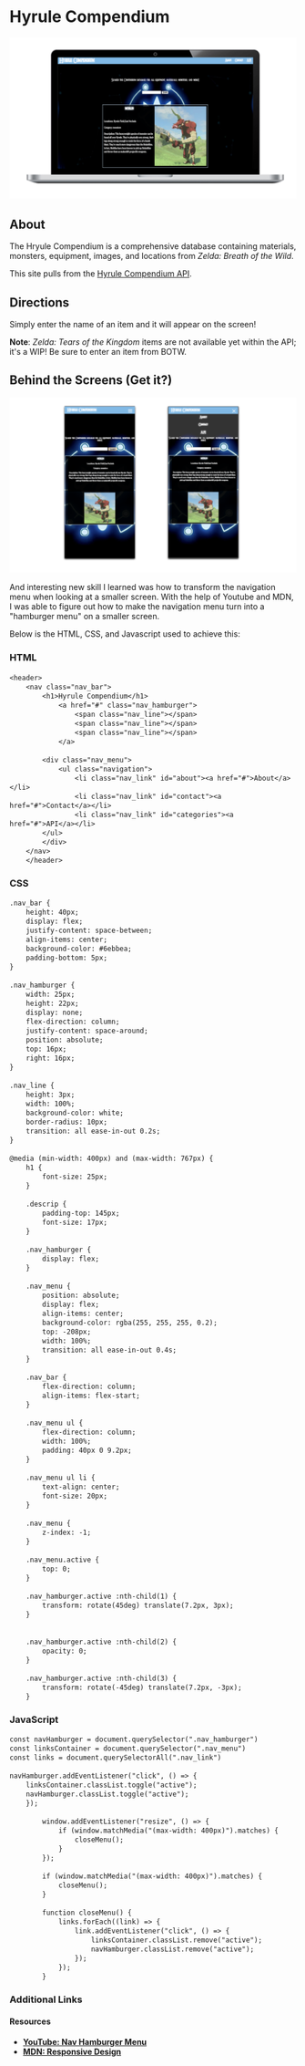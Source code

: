 # Hyrule Compendium

<img src="hyrulescreenshot.png">

## About

The Hryule Compendium is a comprehensive database containing materials, monsters, equipment, images, and locations from <em>Zelda: Breath of the Wild</em>.

This site pulls from the <a href="https://botw-compendium.herokuapp.com/api">Hyrule Compendium API</a>.

## Directions

Simply enter the name of an item and it will appear on the screen!

<strong>Note</strong>: <em>Zelda: Tears of the Kingdom</em> items are not available yet within the API; it's a WIP! Be sure to enter an item from BOTW.

## Behind the Screens (Get it?)

<img src="Phonescreenshot.png">

And interesting new skill I learned was how to transform the navigation menu when looking at a smaller screen. With the help of Youtube and MDN, I was able to figure out how to make the navigation menu turn into a "hamburger menu" on a smaller screen.

Below is the HTML, CSS, and Javascript used to achieve this:

### HTML
```
<header>
    <nav class="nav_bar">
        <h1>Hyrule Compendium</h1> 
            <a href="#" class="nav_hamburger">
                <span class="nav_line"></span>
                <span class="nav_line"></span>
                <span class="nav_line"></span>
            </a>

        <div class="nav_menu">
            <ul class="navigation">
                <li class="nav_link" id="about"><a href="#">About</a></li>
                <li class="nav_link" id="contact"><a href="#">Contact</a></li>
                <li class="nav_link" id="categories"><a href="#">API</a></li>
        </ul>
        </div>
    </nav>
    </header>
```

### CSS
```
.nav_bar {
    height: 40px;
    display: flex;
    justify-content: space-between;
    align-items: center;
    background-color: #6ebbea;
    padding-bottom: 5px;
}

.nav_hamburger {
    width: 25px;
    height: 22px;
    display: none;
    flex-direction: column;
    justify-content: space-around;
    position: absolute;
    top: 16px;
    right: 16px;
}

.nav_line {
    height: 3px;
    width: 100%;
    background-color: white;
    border-radius: 10px;
    transition: all ease-in-out 0.2s;
}

@media (min-width: 400px) and (max-width: 767px) {
    h1 {
        font-size: 25px;
    }

    .descrip {
        padding-top: 145px;
        font-size: 17px;
    }

    .nav_hamburger {
        display: flex;
    }

    .nav_menu {
        position: absolute;
        display: flex;
        align-items: center;
        background-color: rgba(255, 255, 255, 0.2);
        top: -208px;
        width: 100%;
        transition: all ease-in-out 0.4s;
    }

    .nav_bar {
        flex-direction: column;
        align-items: flex-start;
    }
    
    .nav_menu ul {
        flex-direction: column;
        width: 100%;
        padding: 40px 0 9.2px;
    }

    .nav_menu ul li {
        text-align: center;
        font-size: 20px;
    }

    .nav_menu {
        z-index: -1;
    }

    .nav_menu.active {
        top: 0;
    }

    .nav_hamburger.active :nth-child(1) {
        transform: rotate(45deg) translate(7.2px, 3px);
    }

    
    .nav_hamburger.active :nth-child(2) {
        opacity: 0;
    }

    .nav_hamburger.active :nth-child(3) {
        transform: rotate(-45deg) translate(7.2px, -3px);
    }
```

### JavaScript
```
const navHamburger = document.querySelector(".nav_hamburger")
const linksContainer = document.querySelector(".nav_menu")
const links = document.querySelectorAll(".nav_link")

navHamburger.addEventListener("click", () => {
    linksContainer.classList.toggle("active");
    navHamburger.classList.toggle("active");
    });

        window.addEventListener("resize", () => {
            if (window.matchMedia("(max-width: 400px)").matches) {
                closeMenu();
            }
        });

        if (window.matchMedia("(max-width: 400px)").matches) {
            closeMenu();
        }

        function closeMenu() {
            links.forEach((link) => {
                link.addEventListener("click", () => {
                    linksContainer.classList.remove("active");
                    navHamburger.classList.remove("active");
                });
            });
        }
```
### Additional Links

<h4>Resources<h4>
<ul>
    <li><a href="https://www.youtube.com/watch?v=G4LYPf8isVg">YouTube: Nav Hamburger Menu</a>
    <li><a href="https://developer.mozilla.org/en-US/docs/Learn/CSS/CSS_layout/Responsive_Design">MDN: Responsive Design</a></li>
</ul>